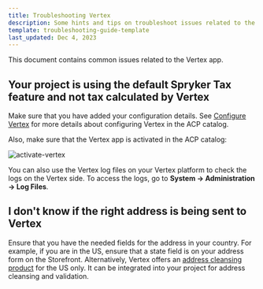 ```yaml
---
title: Troubleshooting Vertex
description: Some hints and tips on troubleshoot issues related to the Vertex app within your Spryker project.
template: troubleshooting-guide-template
last_updated: Dec 4, 2023
---
```

This document contains common issues related to the Vertex app.

## Your project is using the default Spryker Tax feature and not tax calculated by Vertex

Make sure that you have added your configuration details. See [Configure Vertex](/docs/pbc/all/tax-management/latest/base-shop/third-party-integrations/vertex/connect-vertex.html) for more details about configuring Vertex in the ACP catalog.

Also, make sure that the Vertex app is activated in the ACP catalog:

![activate-vertex](https://spryker.s3.eu-central-1.amazonaws.com/docs/pbc/all/tax-management/vertex/troubleshoot-vertex/activate-vertex.png)

You can also use the Vertex log files on your Vertex platform to check the logs on the Vertex side. To access the logs, go to **System -> Administration -> Log Files**.

## I don't know if the right address is being sent to Vertex

Ensure that you have the needed fields for the address in your country. For example, if you are in the US, ensure that a state field is on your address form on the Storefront. Alternatively, Vertex offers an [address cleansing product](https://www.vertexinc.com/solutions/products/vertex-o-series-address-cleansing) for the US only. It can be integrated into your project for address cleansing and validation.

